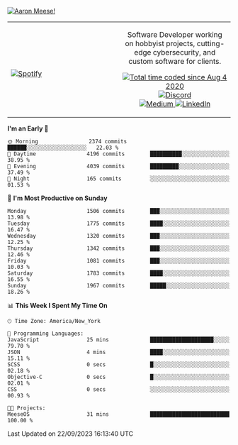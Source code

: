 [![Aaron Meese!](https://user-images.githubusercontent.com/17814535/88975338-a2aabf00-d27f-11ea-963f-8a19608716b4.png)](https://github.com/ajmeese7/readme-ascii "README ASCII")

<!-- Modified from project here: https://github.com/novatorem/novatorem -->
<table width="100%">
  <tr>
  <td width="50%">

&nbsp; <br> [![Spotify](https://ajmeese7.vercel.app/api/spotify)](https://open.spotify.com/user/ajmeese)

  </td>
  <td width="50%">
    <p align="center">
    Software Developer working on hobbyist projects, cutting-edge cybersecurity, and custom software for clients.
    </p>
    <p align="center">
      <a href="https://wakatime.com/@f726891d-3b02-46cd-9b60-e8c59f9e2b14">
        <img src="https://wakatime.com/badge/user/f726891d-3b02-46cd-9b60-e8c59f9e2b14.svg" alt="Total time coded since Aug 4 2020" title="WakaTime" />
      </a>
      <a href="http://link.aaronmeese.com/discord">
        <img src="https://img.shields.io/badge/discord-ajmeese7%234835-369?style=flat-square&logo=discord&logoColor=white&color=purple" alt="Discord" title="Discord">
      </a>
      <br />
      <a href="https://link.aaronmeese.com/medium">
        <img src="https://img.shields.io/badge/medium-ajmeese7-1DB954?style=flat-square&logo=medium&logoColor=white" alt="Medium" title="Medium">
      </a>
      <a href="https://link.aaronmeese.com/linkedin">
        <img src="https://img.shields.io/badge/linkedIn-aaronmeese-1DB954?style=flat-square&logo=linkedin&logoColor=white&color=blue" alt="LinkedIn" title="LinkedIn">
      </a>
    </p>
  </td>

</table>

[//]: <> (The `&nbsp;` is to have Aphelion take up more space)

<!--START_SECTION:waka-->
**I'm an Early 🐤** 

```text
🌞 Morning                2374 commits        ██████░░░░░░░░░░░░░░░░░░░   22.03 % 
🌆 Daytime                4196 commits        ██████████░░░░░░░░░░░░░░░   38.95 % 
🌃 Evening                4039 commits        █████████░░░░░░░░░░░░░░░░   37.49 % 
🌙 Night                  165 commits         ░░░░░░░░░░░░░░░░░░░░░░░░░   01.53 % 
```
📅 **I'm Most Productive on Sunday** 

```text
Monday                   1506 commits        ███░░░░░░░░░░░░░░░░░░░░░░   13.98 % 
Tuesday                  1775 commits        ████░░░░░░░░░░░░░░░░░░░░░   16.47 % 
Wednesday                1320 commits        ███░░░░░░░░░░░░░░░░░░░░░░   12.25 % 
Thursday                 1342 commits        ███░░░░░░░░░░░░░░░░░░░░░░   12.46 % 
Friday                   1081 commits        ███░░░░░░░░░░░░░░░░░░░░░░   10.03 % 
Saturday                 1783 commits        ████░░░░░░░░░░░░░░░░░░░░░   16.55 % 
Sunday                   1967 commits        █████░░░░░░░░░░░░░░░░░░░░   18.26 % 
```


📊 **This Week I Spent My Time On** 

```text
🕑︎ Time Zone: America/New_York

💬 Programming Languages: 
JavaScript               25 mins             ████████████████████░░░░░   79.70 % 
JSON                     4 mins              ████░░░░░░░░░░░░░░░░░░░░░   15.11 % 
SCSS                     0 secs              █░░░░░░░░░░░░░░░░░░░░░░░░   02.18 % 
Objective-C              0 secs              █░░░░░░░░░░░░░░░░░░░░░░░░   02.01 % 
CSS                      0 secs              ░░░░░░░░░░░░░░░░░░░░░░░░░   00.93 % 

🐱‍💻 Projects: 
MeeseOS                  31 mins             █████████████████████████   100.00 % 
```


 Last Updated on 22/09/2023 16:13:40 UTC
<!--END_SECTION:waka-->
